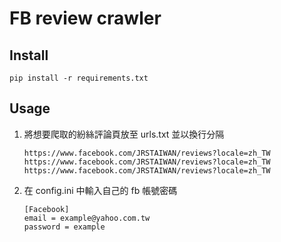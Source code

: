 # FB review crawler

## Install

```shell
pip install -r requirements.txt
```

## Usage

1. 將想要爬取的紛絲評論頁放至 urls.txt 並以換行分隔
   ```
   https://www.facebook.com/JRSTAIWAN/reviews?locale=zh_TW
   https://www.facebook.com/JRSTAIWAN/reviews?locale=zh_TW
   https://www.facebook.com/JRSTAIWAN/reviews?locale=zh_TW
   ```
2. 在 config.ini 中輸入自己的 fb 帳號密碼
   ```shell
   [Facebook]
   email = example@yahoo.com.tw
   password = example
   ```
